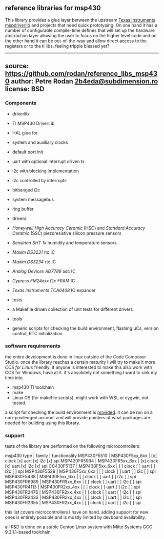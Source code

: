 
## reference libraries for msp430

This library provides a glue layer between the upstream [Texas Instruments mspdriverlib](https://www.ti.com/tool/MSPDRIVERLIB) and projects that need quick prototyping. On one hand it has a number of configurable compile-time defines that will set up the hardware abstraction layer allowing the user to focus on the higher level code and on the other hand it can be out-of-the-way and allow direct access to the registers or to the ti libs. feeling tripple blessed yet?

---
 source:    https://github.com/rodan/reference_libs_msp430
 author:    Petre Rodan <2b4eda@subdimension.ro>
 license:   BSD
---

### Components

 * driverlib
  * TI MSP430 DriverLib

 * HAL glue for
  * system and auxiliary clocks
  * default port init
  * uart with optional interrupt driven tx
  * i2c with blocking implementation
  * i2c controlled by interrupts
  * bitbanged i2c
  * system messagebus
  * ring buffer

 * drivers
  * *Honeywell High Accuracy Ceramic* (HSC) and *Standard Accuracy Ceramic* (SSC) piezoresistive silicon pressure sensors
  * *Sensirion SHT 1x* humidity and temperature sensors
  * *Maxim DS3231* rtc IC
  * *Maxim DS3234* rtc IC
  * *Analog Devices AD7789* adc IC
  * *Cypress FM24xxx* i2c FRAM IC
  * *Texas Instruments TCA6408* IO expander 

 * tests
  * a Makefile driven collection of unit tests for different drivers

 * tools
  * generic scripts for checking the build environment, flashing uCs, version control, RTC initialization

### software requirements

the entire development is done in linux outside of the Code Composer Studio. once the library reaches a certain maturity I will try to make it more *CCS for Linux* friendly. if anyone is interested to make this also work with CCS for Windows, have at it. it's absolutely not something I want to sink my time into.

 * msp430 TI toolchain
 * make
 * Linux OS (for makefile scripts). might work with WSL or cygwin, not tested.

a script for checking the build environment is [provided](./tools/check_setup.sh). it can be run on a non-priviledged account and will provide pointers of what packages are needed for building using this library.

### support

tests of the library are performed on the following microcontrollers:

msp430 type | family | functionality
MSP430F5510 | MSP430F5xx_6xx | [x] clock [x] uart [x] i2c [x] spi
MSP430FR5994 | MSP430FR5xx_6xx | [x] clock [x] uart [x] i2c [x] spi
CC430F5137 | MSP430F5xx_6xx | [ ] clock [ ] uart [ ] i2c [ ] spi
MSP430F5529 | MSP430F5xx_6xx | [ ] clock [ ] uart [ ] i2c [ ] spi
MSP430F5438 | MSP430F5xx_6xx | [ ] clock [ ] uart [ ] i2c [ ] spi
MSP430FR6989 | MSP430FR5xx_6xx | [ ] clock [ ] uart [ ] i2c [ ] spi
MSP430FR4113 | MSP430FR2xx_4xx | [ ] clock [ ] uart [ ] i2c [ ] spi 
MSP430FR2476 | MSP430FR2xx_4xx | [ ] clock [ ] uart [ ] i2c [ ] spi
MSP430FR2433 | MSP430FR2xx_4xx | [ ] clock [ ] uart [ ] i2c [ ] spi
MSP430FR2355 | MSP430FR2xx_4xx | [ ] clock [ ] uart [ ] i2c [ ] spi

this list covers microcontrollers I have on hand. adding support for new ones is entirely possible and is mostly limited by devboard availability.

all R&D is done on a stable Gentoo Linux system with Mitto Systems GCC 9.3.1.1-based toolchain

